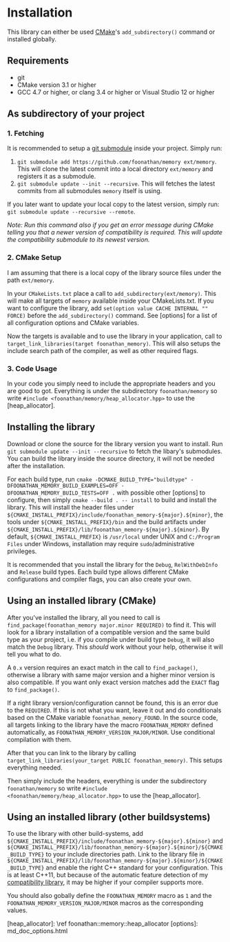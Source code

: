 # Installation

This library can either be used [CMake]'s `add_subdirectory()` command or installed globally.

## Requirements

* git
* CMake version 3.1 or higher
* GCC 4.7 or higher, or clang 3.4 or higher or Visual Studio 12 or higher

## As subdirectory of your project

### 1. Fetching

It is recommended to setup a [git submodule] inside your project.
Simply run:

1. `git submodule add https://github.com/foonathan/memory ext/memory`. This will clone the latest commit into a local directory `ext/memory` and registers it as a submodule.
2. `git submodule update --init --recursive`. This will fetches the latest commits from all submodules `memory` itself is using.

If you later want to update your local copy to the latest version, simply run: `git submodule update --recursive --remote`.

*Note: Run this command also if you get an error message during CMake 
telling you that a newer version of compatibility is required. This will 
update the compatibility submodule to its newest version.*

### 2. CMake Setup

I am assuming that there is a local copy of the library source files under the path `ext/memory`.

In your `CMakeLists.txt` place a call to `add_subdirectory(ext/memory)`.
This will make all targets of `memory` available inside your CMakeLists.txt.
If you want to configure the library, add `set(option value CACHE INTERNAL "" FORCE)` before the `add_subdirectory()` command.
See [options] for a list of all configuration options and CMake variables.

Now the targets is available and to use the library in your application, call to `target_link_libraries(target foonathan_memory)`.
This will also setups the include search path of the compiler, as well as other required flags.

### 3. Code Usage

In your code you simply need to include the appropriate headers and you are good to got.
Everything is under the subdirectory `foonathan/memory` so write `#include <foonathan/memory/heap_allocator.hpp>` to use the [heap_allocator].

## Installing the library

Download or clone the source for the library version you want to install.
Run `git submodule update --init --recursive` to fetch the libary's submodules.
You can build the library inside the source directory, it will not be needed after the installation.

For each build type, run `cmake -DCMAKE_BUILD_TYPE="buildtype" -DFOONATHAN_MEMORY_BUILD_EXAMPLES=OFF -DFOONATHAN_MEMORY_BUILD_TESTS=OFF .` with possible other [options] to configure, then simply `cmake --build . -- install` to build and install the library.
This will install the header files under `${CMAKE_INSTALL_PREFIX}/include/foonathan_memory-${major}.${minor}`, the tools under `${CMAKE_INSTALL_PREFIX}/bin` and the build artifacts under `${CMAKE_INSTALL_PREFIX}/lib/foonathan_memory-${major}.${minor}`. 
By default, `${CMAKE_INSTALL_PREFIX}` is `/usr/local` under UNIX and `C:/Program Files` under Windows,
installation may require `sudo`/administrative privileges.

It is recommended that you install the library for the `Debug`, `RelWithDebInfo` and `Release` build types.
Each build type allows different CMake configurations and compiler flags, you can also create your own.

## Using an installed library (CMake)

After you've installed the library, all you need to call is `find_package(foonathan_memory major.minor REQUIRED)` to find it.
This will look for a library installation of a compatible version and the same build type as your project,
i.e. if you compile under build type `Debug`, it will also match the `Debug` library.
This *should* work without your help, otherwise it will tell you what to do.

A `0.x` version requires an exact match in the call to `find_package()`, otherwise a library with same major version and a higher minor version is also compatible.
If you want only exact version matches add the `EXACT` flag to `find_package()`.

If a right library version/configuration cannot be found, this is an error due to the `REQUIRED`.
If this is not what you want, leave it out and do conditionals based on the CMake variable `foonathan_memory_FOUND`.
In the source code, all targets linking to the library have the macro `FOONATHAN_MEMORY` defined automatically,
as `FOONATHAN_MEMORY_VERSION_MAJOR/MINOR`.
Use conditional compilation with them.

After that you can link to the library by calling `target_link_libraries(your_target PUBLIC foonathan_memory)`.
This setups everything needed.

Then simply include the headers, everything is under the subdirectory `foonathan/memory` so write `#include <foonathan/memory/heap_allocator.hpp>` to use the [heap_allocator].

## Using an installed library (other buildsystems)

To use the library with other build-systems, add `${CMAKE_INSTALL_PREFIX}/include/foonathan_memory-${major}.${minor}` and `${CMAKE_INSTALL_PREFIX}/lib/foonathan_memory-${major}.${minor}/${CMAKE_BUILD_TYPE}` to your include directories path.
Link to the library file in `${CMAKE_INSTALL_PREFIX}/lib/foonathan_memory-${major}.${minor}/${CMAKE_BUILD_TYPE}` and enable the right C++ standard for your configuration.
 This is at least C++11, but because of the automatic feature detection of my [compatibility library], it may be higher if your compiler supports more.

You should also gobally define the `FOONATHAN_MEMORY` macro as `1` and the `FOONATHAN_MEMORY_VERSION_MAJOR/MINOR` macros as the corresponding values.

[CMake]: www.cmake.org
[git submodule]: http://git-scm.com/docs/git-submodule
[compatibility library]: https://github.com/foonathan/compatibility
[heap_allocator]: \ref foonathan::memory::heap_allocator
[options]: md_doc_options.html
